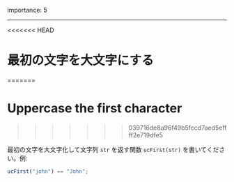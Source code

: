 importance: 5

---

<<<<<<< HEAD
# 最初の文字を大文字にする
=======
# Uppercase the first character
>>>>>>> 039716de8a96f49b5fccd7aed5effff2e719dfe5

最初の文字を大文字化して文字列 `str` を返す関数 `ucFirst(str)` を書いてください。例:

```js
ucFirst("john") == "John";
```
